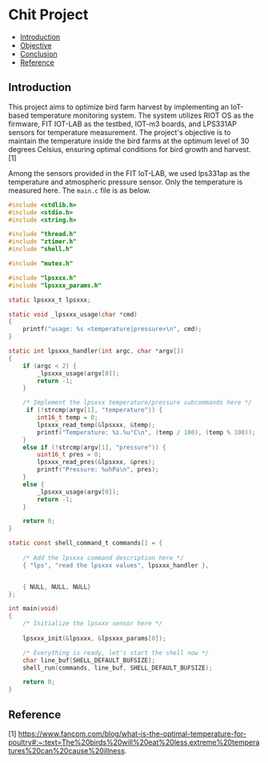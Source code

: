 # Chit Project

* [Introduction](##Introduction)
* [Objective](###Objective)
* [Conclusion](##Conclusion)
* [Reference](##Reference)

## Introduction

This project aims to optimize bird farm harvest by implementing an IoT-based temperature monitoring system. The system utilizes RIOT OS as the firmware, FIT IOT-LAB as the testbed, IOT-m3 boards, and LPS331AP sensors for temperature measurement. The project's objective is to maintain the temperature inside the bird farms at the optimum level of 30 degrees Celsius, ensuring optimal conditions for bird growth and harvest. [1]



Among the sensors provided in the FIT IoT-LAB, we used lps331ap as the temperature and atmospheric pressure sensor. Only the temperature is measured here. The `main.c` file is as below. 

```c
#include <stdlib.h>
#include <stdio.h>
#include <string.h>

#include "thread.h"
#include "ztimer.h"
#include "shell.h"

#include "mutex.h"

#include "lpsxxx.h"
#include "lpsxxx_params.h"

static lpsxxx_t lpsxxx;

static void _lpsxxx_usage(char *cmd)
{
    printf("usage: %s <temperature|pressure>\n", cmd);
}

static int lpsxxx_handler(int argc, char *argv[])
{
    if (argc < 2) {
        _lpsxxx_usage(argv[0]);
        return -1;
    }

    /* Implement the lpsxxx temperature/pressure subcommands here */
     if (!strcmp(argv[1], "temperature")) {
        int16_t temp = 0;
        lpsxxx_read_temp(&lpsxxx, &temp);
        printf("Temperature: %i.%u°C\n", (temp / 100), (temp % 100));
    }
    else if (!strcmp(argv[1], "pressure")) {
        uint16_t pres = 0;
        lpsxxx_read_pres(&lpsxxx, &pres);
        printf("Pressure: %uhPa\n", pres);
    }
    else {
        _lpsxxx_usage(argv[0]);
        return -1;
    }

    return 0;
}

static const shell_command_t commands[] = {
    
    /* Add the lpsxxx command description here */
    { "lps", "read the lpsxxx values", lpsxxx_handler },


    { NULL, NULL, NULL}
};

int main(void)
{
    /* Initialize the lpsxxx sensor here */
    
    lpsxxx_init(&lpsxxx, &lpsxxx_params[0]);

    /* Everything is ready, let's start the shell now */
    char line_buf[SHELL_DEFAULT_BUFSIZE];
    shell_run(commands, line_buf, SHELL_DEFAULT_BUFSIZE);

    return 0;
}
```

## Reference 

[1] https://www.fancom.com/blog/what-is-the-optimal-temperature-for-poultry#:~:text=The%20birds%20will%20eat%20less,extreme%20temperatures%20can%20cause%20illness.
